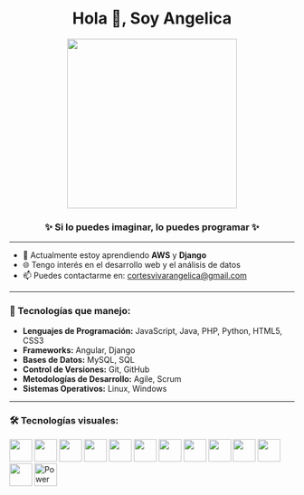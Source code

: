 <h1 align="center">Hola 👋, Soy Angelica</h1>

<p align="center">
<img src="https://user-images.githubusercontent.com/8019099/229316273-b1d9471a-7d2e-4c67-98c5-74e5c8871b20.gif" width="300"/>
</p>

<h3 align="center">✨ Si lo puedes imaginar, lo puedes programar ✨</h3>

---

- 🌱 Actualmente estoy aprendiendo **AWS** y **Django**
- 🌐 Tengo interés en el desarrollo web y el análisis de datos
- 📫 Puedes contactarme en: [cortesvivarangelica@gmail.com](mailto:cortesvivarangelica@gmail.com)

---

### 🧠 Tecnologías que manejo:

- **Lenguajes de Programación:** JavaScript, Java, PHP, Python, HTML5, CSS3  
- **Frameworks:** Angular, Django  
- **Bases de Datos:** MySQL, SQL  
- **Control de Versiones:** Git, GitHub  
- **Metodologías de Desarrollo:** Agile, Scrum  
- **Sistemas Operativos:** Linux, Windows

---

### 🛠️ Tecnologías visuales:

<p align="left">
  <img src="https://cdn.jsdelivr.net/gh/devicons/devicon/icons/php/php-original.svg" width="40"/>
  <img src="https://cdn.jsdelivr.net/gh/devicons/devicon/icons/angularjs/angularjs-original.svg" width="40"/>
  <img src="https://cdn.jsdelivr.net/gh/devicons/devicon/icons/css3/css3-original.svg" width="40"/>
  <img src="https://cdn.jsdelivr.net/gh/devicons/devicon/icons/html5/html5-original.svg" width="40"/>
  <img src="https://cdn.jsdelivr.net/gh/devicons/devicon/icons/javascript/javascript-original.svg" width="40"/>
  <img src="https://cdn.jsdelivr.net/gh/devicons/devicon/icons/python/python-original.svg" width="40"/>
  <img src="https://cdn.jsdelivr.net/gh/devicons/devicon/icons/java/java-original.svg" width="40"/>
  <img src="https://cdn.jsdelivr.net/gh/devicons/devicon/icons/c/c-original.svg" width="40"/>
  <img src="https://cdn.jsdelivr.net/gh/devicons/devicon/icons/mysql/mysql-original.svg" width="40"/>
  <img src="https://cdn.jsdelivr.net/gh/devicons/devicon/icons/linux/linux-original.svg" width="40"/>
  <img src="https://cdn.jsdelivr.net/gh/devicons/devicon/icons/git/git-original.svg" width="40"/>
  <img src="https://cdn.jsdelivr.net/gh/devicons/devicon/icons/github/github-original.svg" width="40"/>
   <img src="https://img.icons8.com/color/48/000000/power-bi.png" width="40" alt="Power BI"/>
</p>
